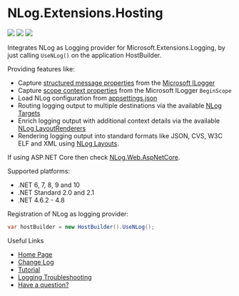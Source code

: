 # NLog.Extensions.Hosting

[![](https://sonarcloud.io/api/project_badges/measure?project=nlog.extensions.logging&branch=master&metric=reliability_rating)](https://sonarcloud.io/dashboard/?id=nlog.extensions.logging&branch=master) 
[![](https://sonarcloud.io/api/project_badges/measure?project=nlog.extensions.logging&branch=master&metric=sqale_rating)](https://sonarcloud.io/dashboard/?id=nlog.extensions.logging&branch=master) 
[![](https://sonarcloud.io/api/project_badges/measure?project=nlog.extensions.logging&branch=master&metric=vulnerabilities)](https://sonarcloud.io/dashboard/?id=nlog.extensions.logging&branch=master) 

Integrates NLog as Logging provider for Microsoft.Extensions.Logging, by just calling `UseNLog()` on the application HostBuilder.

Providing features like:

- Capture [structured message properties](https://github.com/NLog/NLog.Extensions.Logging/wiki/NLog-properties-with-Microsoft-Extension-Logging) from the [Microsoft ILogger](https://github.com/NLog/NLog.Extensions.Logging/wiki/NLog-GetCurrentClassLogger-and-Microsoft-ILogger)
- Capture [scope context properties](https://github.com/NLog/NLog/wiki/ScopeProperty-Layout-Renderer) from the Microsoft ILogger `BeginScope`
- Load NLog configuration from [appsettings.json](https://github.com/NLog/NLog.Extensions.Logging/wiki/NLog-configuration-with-appsettings.json)
- Routing logging output to multiple destinations via the available [NLog Targets](https://nlog-project.org/config/?tab=targets)
- Enrich logging output with additional context details via the available [NLog LayoutRenderers](https://nlog-project.org/config/?tab=layout-renderers)
- Rendering logging output into standard formats like JSON, CVS, W3C ELF and XML using [NLog Layouts](https://nlog-project.org/config/?tab=layouts).

If using ASP.NET Core then check [NLog.Web.AspNetCore](https://www.nuget.org/packages/NLog.Web.AspNetCore).

Supported platforms:

 - .NET 6, 7, 8, 9 and 10
 - .NET Standard 2.0 and 2.1
 - .NET 4.6.2 - 4.8

Registration of NLog as logging provider:

```csharp
var hostBuilder = new HostBuilder().UseNLog();
```

Useful Links

- [Home Page](https://nlog-project.org/)
- [Change Log](https://github.com/NLog/NLog.Extensions.Logging/releases)
- [Tutorial](https://github.com/NLog/NLog/wiki/Tutorial)
- [Logging Troubleshooting](https://github.com/NLog/NLog/wiki/Logging-troubleshooting)
- [Have a question?](https://stackoverflow.com/questions/tagged/nlog)
